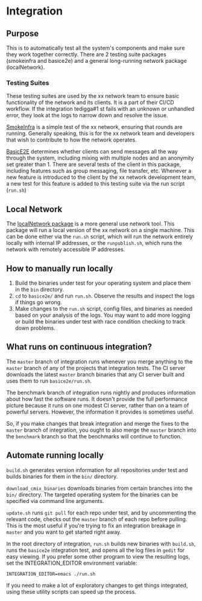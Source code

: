 # Integration

## Purpose
This is to automatically test all the system's components and make sure they 
work together correctly. There are 2 testing suite packages 
(smokeinfra and basice2e) and a general long-running network package (localNetwork). 

### Testing Suites
These testing suites are used by the xx network team to ensure basic functionality
of the network and its clients. It is a part of their CI/CD workflow. If the 
integration tedigga#1
st fails with an unknown or unhandled error, they look at the logs
to narrow down and resolve the issue.

[//]: # (link to the readme?)
[SmokeInfra](./smokeinfra/) is a simple test of the xx network, ensuring that rounds are running. 
Generally speaking, this is for the xx network team and developers that wish to 
contribute to how the network operates.

[BasicE2E](./basice2e) determines whether clients can send messages all the way through the system, including 
mixing with multiple nodes and an anonymity set greater than 1. There are several
tests of the client in this package, including features such as group messaging,
file transfer, etc. Whenever a new feature is introduced to the client by the 
xx network development team, a new test for this feature 
is added to this testing suite via the run script (`run.sh`)

## Local Network

The [localNetwork package](./localNetwork) is a more general use network tool.
This package will run a local version of the xx network on a single machine. 
This can be done either via the `run.sh` script, which will run the network entirely
locally with internal IP addresses, or the `runpublish.sh`, which runs the network
with remotely accessible IP addresses.

## How to manually run locally

1. Build the binaries under test for your operating system and place them in 
the `bin` directory.
1. `cd` to `basice2e/` and run `run.sh`. Observe the results and inspect the 
logs if things go wrong.
1. Make changes to the `run.sh` script, config files, and binaries as needed
based on your analysis of the logs. You may want to add more logging or build
the binaries under test with race condition checking to track down problems.

## What runs on continuous integration?

The `master` branch of integration runs whenever you merge anything to the 
`master` branch of any of the projects that integration tests. The CI server 
downloads the latest `master` branch binaries that any CI server built and 
uses them to run `basice2e/run.sh`.

The benchmark branch of integration runs nightly and produces information about
how fast the software runs. It doesn't provide the full performance picture 
because it runs on one modest CI server, rather than on a team of powerful 
servers. However, the information it provides is sometimes useful.

So, if you make changes that break integration and merge the fixes to the 
`master` branch of integration, you ought to also merge the `master` branch
into the `benchmark` branch so that the benchmarks will continue to function.

## Automate running locally

`build.sh` generates version information for all repositories under test and
builds binaries for them in the `bin/` directory.

`download_cmix_binaries` downloads binaries from certain branches into the `bin/` directory.
The targeted operating system for the binaries can be specified via command line arguments.

`update.sh` runs `git pull` for each repo under test, and by uncommenting the
relevant code, checks out the `master` branch of each repo before pulling. This 
is the most useful if you're trying to fix an integration breakage in 
`master` and you want to get started right away.

In the root directory of integration, `run.sh` builds new binaries with
`build.sh`, runs the `basice2e` integration test, and opens all the log files
in `gedit` for easy viewing.  If you prefer some other program to view the
resulting logs, set the INTEGRATION\_EDITOR environment variable:

`INTEGRATION_EDITOR=emacs ./run.sh`

If you need to make a lot of exploratory changes to get things integrated,
using these utility scripts can speed up the process.


